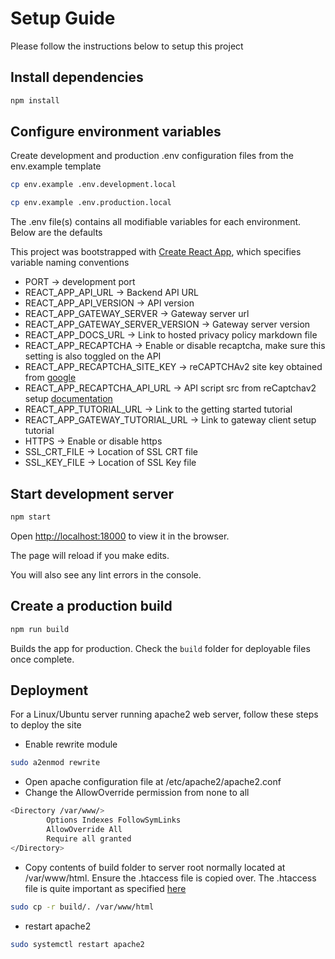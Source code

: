 # Setup Guide

Please follow the instructions below to setup this project

## Install dependencies

```bash
npm install
```

## Configure environment variables

Create development and production .env configuration files from the env.example template

```bash
cp env.example .env.development.local

cp env.example .env.production.local

```

The .env file(s) contains all modifiable variables for each environment. Below are the defaults

This project was bootstrapped with [Create React App](https://github.com/facebook/create-react-app), which specifies variable naming conventions

* PORT -> development port
* REACT_APP_API_URL ->  Backend API URL
* REACT_APP_API_VERSION -> API version
* REACT_APP_GATEWAY_SERVER ->  Gateway server url
* REACT_APP_GATEWAY_SERVER_VERSION -> Gateway server version
* REACT_APP_DOCS_URL -> Link to hosted privacy policy markdown file
* REACT_APP_RECAPTCHA -> Enable or disable recaptcha, make sure this setting is also toggled on the API
* REACT_APP_RECAPTCHA_SITE_KEY -> reCAPTCHAv2 site key obtained from [google](https://www.google.com/recaptcha/admin)
* REACT_APP_RECAPTCHA_API_URL -> API script src from reCaptchav2 setup [documentation](https://developers.google.com/recaptcha/docs/display)
* REACT_APP_TUTORIAL_URL -> Link to the getting started tutorial
* REACT_APP_GATEWAY_TUTORIAL_URL -> Link to gateway client setup tutorial
* HTTPS -> Enable or disable https
* SSL_CRT_FILE -> Location of SSL CRT file
* SSL_KEY_FILE -> Location of SSL Key file

## Start development server

```bash
npm start
```

Open [http://localhost:18000](http://localhost:18000) to view it in the browser.

The page will reload if you make edits.

You will also see any lint errors in the console.

## Create a production build

```bash
npm run build
```

Builds the app for production. Check the `build` folder for deployable files once complete.

## Deployment

For a Linux/Ubuntu server running apache2 web server, follow these steps to deploy the site

* Enable rewrite module
  
```bash
sudo a2enmod rewrite
```

* Open apache configuration file at /etc/apache2/apache2.conf
* Change the AllowOverride permission from none to all

```bash
<Directory /var/www/>
        Options Indexes FollowSymLinks
        AllowOverride All
        Require all granted
</Directory>
```

* Copy contents of build folder to server root normally located at /var/www/html. Ensure the .htaccess file is copied over. The .htaccess file is quite important as specified [here](https://create-react-app.dev/docs/deployment/#static-server)

```bash
sudo cp -r build/. /var/www/html
```

* restart apache2

```bash
sudo systemctl restart apache2
```
